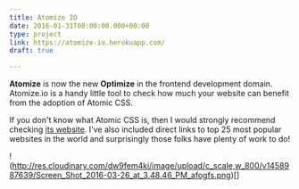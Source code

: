 ```yaml
---
title: Atomize IO
date: 2016-01-31T00:00:00.000+00:00
type: project
link: https://atomize-io.herokuapp.com/
draft: true

---
```

**Atomize** is now the new **Optimize** in the frontend development domain. Atomize.io
is a handy little tool to check how much your website can benefit from the adoption of
Atomic CSS.

If you don't know what Atomic CSS is, then I would strongly recommend
checking [its website](http://acss.io/). I've also included direct links to top 25
most popular websites in the world and surprisingly those folks have plenty of work to do!

!(http://res.cloudinary.com/dw9fem4ki/image/upload/c_scale,w_800/v1458987639/Screen_Shot_2016-03-26_at_3.48.46_PM_afogfs.png)[]